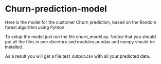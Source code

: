 # Churn-prediction-model

Here is the model for the customer Churn prediction, based on the Random forest algorithm using Python. 

To setup the model just run the file churn_model.py. 
Notice that you should put all the files in one directory and modules pundas and numpy should be installed.

As a result you will get a file test_output.csv with all your predicted data.
